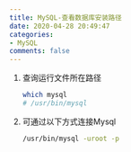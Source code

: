 ```yaml
---
title: MySQL-查看数据库安装路径
date: 2020-04-28 20:49:47
categories:
- MySQL
comments: false
---
```


1. 查询运行文件所在路径

   ```bash
   which mysql
   # /usr/bin/mysql
   ```

2. 可通过以下方式连接Mysql

   ```bash
   /usr/bin/mysql -uroot -p
   ```

   


